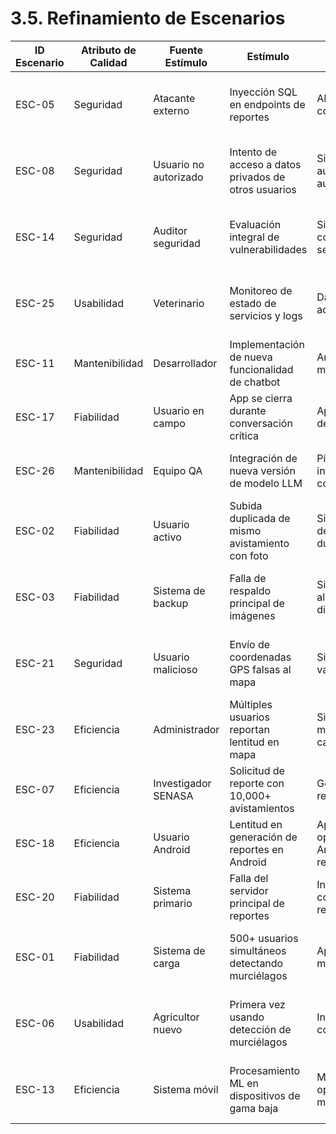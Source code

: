# 3.5. Refinamiento de Escenarios

| ID Escenario | Atributo de Calidad | Fuente Estímulo       | Estímulo                                             | Artefacto                                  | Entorno    | Respuesta                                          | Medida de Respuesta                               | Módulo                                              |
| ------------ | ------------------- | --------------------- | ---------------------------------------------------- | ------------------------------------------ | ---------- | -------------------------------------------------- | ------------------------------------------------- | --------------------------------------------------- |
| ESC-05       | Seguridad           | Atacante externo      | Inyección SQL en endpoints de reportes               | API backend con validación                 | Producción | Bloquea ataques y registra incidencias             | 100% ataques bloqueados + alerta <1min            | Módulo 1 - Autenticación y Autorización (OAuth)     |
| ESC-08       | Seguridad           | Usuario no autorizado | Intento de acceso a datos privados de otros usuarios | Sistema de autenticación y autorización    | Producción | Deniega acceso y registra intento sospechoso       | 0 accesos no autorizados + log completo           | Módulo 1 - Autenticación y Autorización (OAuth)     |
| ESC-14       | Seguridad           | Auditor seguridad     | Evaluación integral de vulnerabilidades              | Sistema completo de seguridad              | Testing    | Implementa contramedidas para todas las amenazas   | 0 vulnerabilidades críticas/altas                 | Módulo 1 - Autenticación y Autorización (OAuth)     |
| ESC-25       | Usabilidad          | Veterinario           | Monitoreo de estado de servicios y logs              | Dashboard de administración                | Producción | Panel centralizado con alertas en tiempo real      | 100% incidencias visibles <30s                    | Módulo 1 - Autenticación y Autorización (OAuth)     |
| ESC-11       | Mantenibilidad      | Desarrollador         | Implementación de nueva funcionalidad de chatbot     | Arquitectura modular                       | Desarrollo | Integración sin afectar módulos existentes         | <2 días integración + 0 breaking changes          | Módulo 2 - Chat y Chatbot (LLM)                     |
| ESC-17       | Fiabilidad          | Usuario en campo      | App se cierra durante conversación crítica           | App con manejo de errores                  | Producción | Recupera sesión y mantiene datos de conversación   | 100% recuperación de datos tras crash             | Módulo 2 - Chat y Chatbot (LLM)                     |
| ESC-26       | Mantenibilidad      | Equipo QA             | Integración de nueva versión de modelo LLM           | Pipeline de integración continua           | Desarrollo | Deployment automático tras pasar test suite        | 0 regresiones en funcionalidad core               | Módulo 2 - Chat y Chatbot (LLM)                     |
| ESC-02       | Fiabilidad          | Usuario activo        | Subida duplicada de mismo avistamiento con foto      | Sistema de detección duplicados            | Producción | Detecta duplicado y sugiere editar existente       | 0 duplicados verdaderos en base de datos          | Módulo 3 - Mapa con GPS y Calor de Detecciones      |
| ESC-03       | Fiabilidad          | Sistema de backup     | Falla de respaldo principal de imágenes              | Sistema de almacenamiento distribuido      | Producción | Activa respaldo secundario transparentemente       | 99.99% disponibilidad de imágenes                 | Módulo 3 - Mapa con GPS y Calor de Detecciones      |
| ESC-21       | Seguridad           | Usuario malicioso     | Envío de coordenadas GPS falsas al mapa              | Sistema de validación GPS                  | Producción | Rechaza datos inválidos con mensaje de error       | 99% ubicaciones falsas detectadas                 | Módulo 3 - Mapa con GPS y Calor de Detecciones      |
| ESC-23       | Eficiencia          | Administrador         | Múltiples usuarios reportan lentitud en mapa         | Sistema de monitoreo y cache               | Producción | Diagnóstico en tiempo real con métricas detalladas | Identificación causa raíz <10min                  | Módulo 3 - Mapa con GPS y Calor de Detecciones      |
| ESC-07       | Eficiencia          | Investigador SENASA   | Solicitud de reporte con 10,000+ avistamientos       | Generador de reportes                      | Producción | Genera reporte paginado con gráficos               | 95% reportes generados <30s                       | Módulo 4 - Reportes y Analytics                     |
| ESC-18       | Eficiencia          | Usuario Android       | Lentitud en generación de reportes en Android        | App con optimización Android para reportes | Producción | Optimización específica para arquitectura ARM      | 70% mejora velocidad vs versión base              | Módulo 4 - Reportes y Analytics                     |
| ESC-20       | Fiabilidad          | Sistema primario      | Falla del servidor principal de reportes             | Infraestructura con redundancia            | Producción | Failover automático a servidor secundario          | <5s downtime en 99.9% casos                       | Módulo 4 - Reportes y Analytics                     |
| ESC-01       | Fiabilidad          | Sistema de carga      | 500+ usuarios simultáneos detectando murciélagos     | App móvil con modelo ML                    | Producción | Mantiene procesamiento ML sin degradación          | 95% requests <3s con 500 usuarios                 | Módulo 5 - Cámara y Detección Automática de Especie |
| ESC-06       | Usabilidad          | Agricultor nuevo      | Primera vez usando detección de murciélagos          | Interfaz móvil con tutorial                | Producción | Tutorial interactivo paso a paso                   | 90% completan detección exitosa en primer intento | Módulo 5 - Cámara y Detección Automática de Especie |
| ESC-13       | Eficiencia          | Sistema móvil         | Procesamiento ML en dispositivos de gama baja        | Modelo ML optimizado para móviles          | Producción | Detección funcional en Android 6+ con 2GB RAM      | 80% detecciones <5s en gama baja                  | Módulo 5 - Cámara y Detección Automática de Especie |
